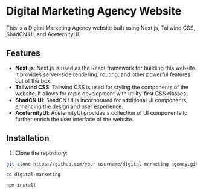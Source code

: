 # Digital Marketing Agency Website

This is a Digital Marketing Agency website built using Next.js, Tailwind CSS, ShadCN UI, and AceternityUI.

## Features

- **Next.js**: Next.js is used as the React framework for building this website. It provides server-side rendering, routing, and other powerful features out of the box.
- **Tailwind CSS**: Tailwind CSS is used for styling the components of the website. It allows for rapid development with utility-first CSS classes.
- **ShadCN UI**: ShadCN UI is incorporated for additional UI components, enhancing the design and user experience.
- **AceternityUI**: AceternityUI provides a collection of UI components to further enrich the user interface of the website.

## Installation

1. Clone the repository:

```bash
git clone https://github.com/your-username/digital-marketing-agency.git
```

``` Navigate to the project directory 
cd digital-marketing
```

``` Install Dependencies
npm install
```





